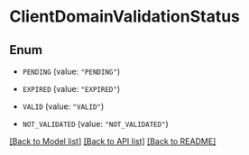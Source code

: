 # ClientDomainValidationStatus

## Enum


* `PENDING` (value: `"PENDING"`)

* `EXPIRED` (value: `"EXPIRED"`)

* `VALID` (value: `"VALID"`)

* `NOT_VALIDATED` (value: `"NOT_VALIDATED"`)


[[Back to Model list]](../README.md#documentation-for-models) [[Back to API list]](../README.md#documentation-for-api-endpoints) [[Back to README]](../README.md)



